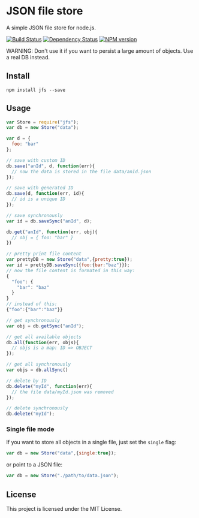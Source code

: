 # JSON file store

A simple JSON file store for node.js.

[![Build Status](https://secure.travis-ci.org/flosse/json-file-store.png)](http://travis-ci.org/flosse/json-file-store)
[![Dependency Status](https://gemnasium.com/flosse/json-file-store.png)](https://gemnasium.com/flosse/json-file-store)
[![NPM version](https://badge.fury.io/js/jfs.png)](http://badge.fury.io/js/jfs)

WARNING:
Don't use it if you want to persist a large amount of objects.
Use a real DB instead.

## Install

    npm install jfs --save

## Usage

```javascript
var Store = require("jfs");
var db = new Store("data");

var d = {
  foo: "bar"
};

// save with custom ID
db.save("anId", d, function(err){
  // now the data is stored in the file data/anId.json
});

// save with generated ID
db.save(d, function(err, id){
  // id is a unique ID
});

// save synchronously
var id = db.saveSync("anId", d);

db.get("anId", function(err, obj){
  // obj = { foo: "bar" }
})

// pretty print file content
var prettyDB = new Store("data",{pretty:true});
var id = prettyDB.saveSync({foo:{bar:"baz"}});
// now the file content is formated in this way:
{
  "foo": {
    "bar": "baz"
  }
}
// instead of this:
{"foo":{"bar":"baz"}}

// get synchronously
var obj = db.getSync("anId");

// get all available objects
db.all(function(err, objs){
  // objs is a map: ID => OBJECT
});

// get all synchronously
var objs = db.allSync()

// delete by ID
db.delete("myId", function(err){
  // the file data/myId.json was removed
});

// delete synchronously
db.delete("myId");
```

### Single file mode

If you want to store all objects in a single file, just set the `single` flag:

```javascript
var db = new Store("data",{single:true});
```

or point to a JSON file:

```javascript
var db = new Store("./path/to/data.json");
```

## License

This project is licensed under the MIT License.
